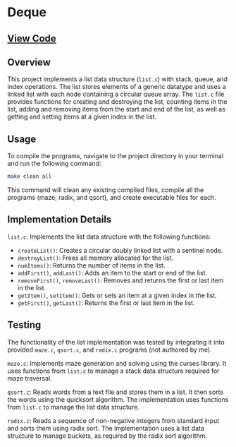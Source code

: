 # Deque 

## [View Code](https://github.com/ImTimTong/Projects/tree/main/Deque)

## Overview
This project implements a list data structure (`list.c`) with stack, queue, and index operations. The list stores elements of a generic datatype and uses a linked list with each node containing a circular queue array. The `list.c` file provides functions for creating and destroying the list, counting items in the list, adding and removing items from the start and end of the list, as well as getting and setting items at a given index in the list.

## Usage
To compile the programs, navigate to the project directory in your terminal and run the following command:

```bash
make clean all
```
This command will clean any existing compiled files, compile all the programs (maze, radix, and qsort), and create executable files for each.

## Implementation Details
`list.c`: Implements the list data structure with the following functions:
  - `createList()`: Creates a circular doubly linked list with a sentinel node.
  - `destroyList()`: Frees all memory allocated for the list.
  - `numItems()`: Returns the number of items in the list.
  - `addFirst()`, `addLast()`: Adds an item to the start or end of the list.
  - `removeFirst()`, `removeLast()`: Removes and returns the first or last item in the list.
  - `getItem()`, `setItem()`: Gets or sets an item at a given index in the list.
  - `getFirst()`, `getLast()`: Returns the first or last item in the list.
    
## Testing
The functionality of the list implementation was tested by integrating it into provided `maze.c`, `qsort.c`, and `radix.c` programs (not authored by me).

`maze.c`: Implements maze generation and solving using the curses library. It uses functions from `list.c` to manage a stack data structure required for maze traversal.

`qsort.c`: Reads words from a text file and stores them in a list. It then sorts the words using the quicksort algorithm. The implementation uses functions from `list.c` to manage the list data structure.

`radix.c`: Reads a sequence of non-negative integers from standard input and sorts them using radix sort. The implementation uses a list data structure to manage buckets, as required by the radix sort algorithm.
